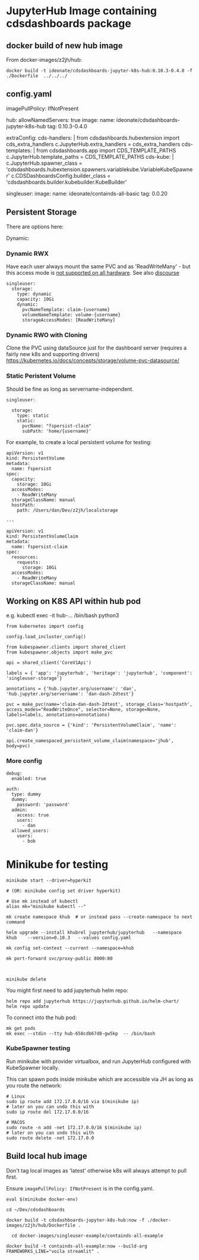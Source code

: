 # JupyterHub Image containing cdsdashboards package

## docker build of new hub image

From docker-images/z2jh/hub:

```
docker build -t ideonate/cdsdashboards-jupyter-k8s-hub:0.10.3-0.4.0 -f ./Dockerfile  ../../../
```

## config.yaml

imagePullPolicy: IfNotPresent

hub:
  allowNamedServers: true
  image:
    name: ideonate/cdsdashboards-jupyter-k8s-hub
    tag: 0.10.3-0.4.0

  extraConfig:
    cds-handlers: |
      from cdsdashboards.hubextension import cds_extra_handlers
      c.JupyterHub.extra_handlers = cds_extra_handlers
    cds-templates: |
      from cdsdashboards.app import CDS_TEMPLATE_PATHS
      c.JupyterHub.template_paths = CDS_TEMPLATE_PATHS
    cds-kube: |
      c.JupyterHub.spawner_class = 'cdsdashboards.hubextension.spawners.variablekube.VariableKubeSpawner'
      c.CDSDashboardsConfig.builder_class = 'cdsdashboards.builder.kubebuilder.KubeBuilder'

singleuser:
  image:
    name: ideonate/containds-all-basic
    tag: 0.0.20


## Persistent Storage

There are options here:

Dynamic:

### Dynamic RWX

Have each user always mount the same PVC and as 'ReadWriteMany' - but this access mode is [not supported on all hardware](https://kubernetes.io/docs/concepts/storage/persistent-volumes/#access-modes). See also [discourse](https://discourse.jupyter.org/t/hosting-jupyterhubs-any-tips-for-new-admins/3433/13)

```
singleuser:
  storage:
    type: dynamic
    capacity: 10Gi
    dynamic:
      pvcNameTemplate: claim-{username}
      volumeNameTemplate: volume-{username}
      storageAccessModes: [ReadWriteMany]
```

### Dynamic RWO with Cloning

Clone the PVC using dataSource just for the dashboard server (requires a fairly new k8s and supporting drivers) https://kubernetes.io/docs/concepts/storage/volume-pvc-datasource/

### Static Peristent Volume

Should be fine as long as servername-independent.

```
singleuser:

  storage:
    type: static
    static:
      pvcName: "fspersist-claim"
      subPath: 'home/{username}'
```

For example, to create a local persistent volume for testing:

```
apiVersion: v1
kind: PersistentVolume
metadata:
  name: fspersist
spec:
  capacity:
    storage: 10Gi
  accessModes:
    - ReadWriteMany
  storageClassName: manual
  hostPath:
    path: /Users/dan/Dev/z2jh/localstorage

---

apiVersion: v1
kind: PersistentVolumeClaim
metadata:
  name: fspersist-claim
spec:
  resources:
    requests:
      storage: 10Gi
  accessModes:
    - ReadWriteMany
  storageClassName: manual
```


## Working on K8S API within hub pod

e.g. kubectl exec -it hub-... /bin/bash
python3

```
from kubernetes import config

config.load_incluster_config()

from kubespawner.clients import shared_client
from kubespawner.objects import make_pvc

api = shared_client('CoreV1Api')

labels = { 'app': 'jupyterhub', 'heritage': 'jupyterhub', 'component': 'singleuser-storage'}

annotations = {'hub.jupyter.org/username': 'dan', 'hub.jupyter.org/servername': 'dan-dash-2dtest'}

pvc = make_pvc(name='claim-dan-dash-2dtest', storage_class='hostpath', access_modes="ReadWriteOnce", selector=None, storage=None, labels=labels, annotations=annotations)

pvc.spec.data_source = {'kind': 'PersistentVolumeClaim', 'name': 'claim-dan'}

api.create_namespaced_persistent_volume_claim(namespace='jhub', body=pvc)
```

### More config

```
debug:
  enabled: true

auth:
  type: dummy
  dummy:
    password: 'password'
  admin:
    access: true
    users:
      - dan
  allowed_users:
    users:
      - bob
```

# Minikube for testing

```
minikube start --driver=hyperkit

# (OR: minikube config set driver hyperkit)

# Use mk instead of kubectl
alias mk="minikube kubectl --"

mk create namespace khub  # or instead pass --create-namespace to next command

helm upgrade --install khubrel jupyterhub/jupyterhub   --namespace khub    --version=0.10.3   --values config.yaml

mk config set-context --current --namespace=khub

mk port-forward svc/proxy-public 8000:80



minikube delete
```

You might first need to add jupyterhub helm repo:

```
helm repo add jupyterhub https://jupyterhub.github.io/helm-chart/
helm repo update
```

To connect into the hub pod:

```
mk get pods
mk exec --stdin --tty hub-658cdb67d8-gw5kp  -- /bin/bash
```

### KubeSpawner testing

Run minikube with provider virtualbox, and run JupyterHub configured with KubeSpawner locally.

This can spawn pods inside minkube which are accessible via JH as long as you route the network:

```
# Linux
sudo ip route add 172.17.0.0/16 via $(minikube ip)
# later on you can undo this with
sudo ip route del 172.17.0.0/16

# MACOS
sudo route -n add -net 172.17.0.0/16 $(minikube ip)
# later on you can undo this with
sudo route delete -net 172.17.0.0
```

## Build local hub image

Don't tag local images as 'latest' otherwise k8s will always attempt to pull first.

Ensure `imagePullPolicy: IfNotPresent` is in the config.yaml.

```
eval $(minikube docker-env)

cd ~/Dev/cdsdashboards

docker build -t cdsdashboards-jupyter-k8s-hub:now -f ./docker-images/z2jh/hub/Dockerfile .

  cd docker-images/singleuser-example/containds-all-example

docker build -t containds-all-example:now --build-arg FRAMEWORKS_LINE="voila streamlit" .

```





